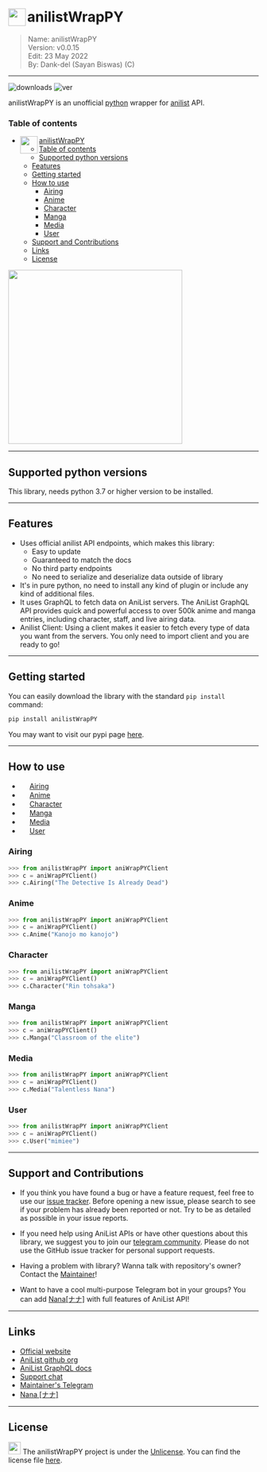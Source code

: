 <!--
 * This file is part of anilistWrapPY (https://github.com/Dank-del/anilistWrapPY).
 * Copyright (c) 2021 Sayan Biswas, ALiwoto.
-->

# <img src="https://avatars.githubusercontent.com/u/18018524?s=200&v=4" width="35px" align="left"></img> anilistWrapPY

> Name:  anilistWrapPY \
> Version: v0.0.15    \
> Edit:  23 May 2022   \
> By:  Dank-del (Sayan Biswas) (C) 

-----------------------------------------------------------

![downloads](https://img.shields.io/pypi/dm/anilistWrapPY) ![ver](https://img.shields.io/pypi/v/anilistWrapPY)

anilistWrapPY is an unofficial [python](https://python.org) wrapper for [anilist](https://anilist.co) API.

### Table of contents

- [<img src="https://avatars.githubusercontent.com/u/18018524?s=200&v=4" width="35px" align="left"></img> anilistWrapPY](#img-anilistwrappy)
    - [Table of contents](#table-of-contents)
  - [Supported python versions](#supported-python-versions)
  - [Features](#features)
  - [Getting started](#getting-started)
  - [How to use](#how-to-use)
    - [Airing](#airing)
    - [Anime](#anime)
    - [Character](#character)
    - [Manga](#manga)
    - [Media](#media)
    - [User](#user)
  - [Support and Contributions](#support-and-contributions)
  - [Links](#links)
  - [License](#license)

<img src="https://raw.githubusercontent.com/aliwoto/aliwoto/main/resources/798246901916499998.gif" width="350px"></img>

<hr/>

## Supported python versions

This library, needs python 3.7 or higher version to be installed.

<hr/>

## Features

* Uses official anilist API endpoints, which makes this library:
  * Easy to update
  * Guaranteed to match the docs
  * No third party endpoints
  * No need to serialize and deserialize data outside of library
* It's in pure python, no need to install any kind of plugin or include any kind of additional files.
* It uses GraphQL to fetch data on AniList servers. The AniList GraphQL API provides quick and powerful access to over 500k anime and manga entries, including character, staff, and live airing data.
* Anilist Client: Using a client makes it easier to fetch every type of data you want from the servers. You only need to import client and you are ready to go!

<hr/>

## Getting started

You can easily download the library with the standard `pip install` command:

```bash
pip install anilistWrapPY
```

You may want to visit our pypi page [here](https://pypi.org/project/anilistwrappy/).

<hr/>

## How to use

* <img src="https://raw.githubusercontent.com/aliwoto/aliwoto/main/resources/soulgem-homura.gif" width="15px"></img> [Airing](#Airing)
* <img src="https://raw.githubusercontent.com/aliwoto/aliwoto/main/resources/soulgem-kyoko.gif" width="15px"></img> [Anime](#Anime)
* <img src="https://raw.githubusercontent.com/aliwoto/aliwoto/main/resources/soulgem-madoka.gif" width="15px"></img> [Character](#Character)
* <img src="https://raw.githubusercontent.com/aliwoto/aliwoto/main/resources/soulgem-mami.gif" width="15px"></img> [Manga](#Manga)
* <img src="https://raw.githubusercontent.com/aliwoto/aliwoto/main/resources/soulgem-sayaka.gif" width="15px"></img> [Media](#Media)
* <img src="https://raw.githubusercontent.com/aliwoto/aliwoto/main/resources/Yayyyyyyyyy.png" width="15px"></img> [User](#User)

### Airing

```py
>>> from anilistWrapPY import aniWrapPYClient
>>> c = aniWrapPYClient()
>>> c.Airing("The Detective Is Already Dead")
```

### Anime

```py
>>> from anilistWrapPY import aniWrapPYClient
>>> c = aniWrapPYClient()
>>> c.Anime("Kanojo mo kanojo")
```

### Character

```py
>>> from anilistWrapPY import aniWrapPYClient
>>> c = aniWrapPYClient()
>>> c.Character("Rin tohsaka")
```

### Manga

```py
>>> from anilistWrapPY import aniWrapPYClient
>>> c = aniWrapPYClient()
>>> c.Manga("Classroom of the elite")
```

### Media

```py
>>> from anilistWrapPY import aniWrapPYClient
>>> c = aniWrapPYClient()
>>> c.Media("Talentless Nana")
```

### User

```py
>>> from anilistWrapPY import aniWrapPYClient
>>> c = aniWrapPYClient()
>>> c.User("mimiee")
```

<hr/>

## Support and Contributions

* If you think you have found a bug or have a feature request, feel free to use our [issue tracker](https://github.com/Dank-del/anilistWrapPY/issues). Before opening a new issue, please search to see if your problem has already been reported or not.  Try to be as detailed as possible in your issue reports.

* If you need help using AniList APIs or have other questions about this library, we suggest you to join our [telegram community](https://t.me/chiruzon).  Please do not use the GitHub issue tracker for personal support requests.

* Having a problem with library? Wanna talk with repository's owner? Contact the [Maintainer](https://t.me/dank_as_fuck)!

* Want to have a cool multi-purpose Telegram bot in your groups? You can add [Nana[ナナ]](https://t.me/TheTalentlessBot) with full features of AniList API!

<hr/>

## Links

* [Official website](https://anilist.co)
* [AniList github org](https://github.com/AniList)
* [AniList GraphQL docs](https://github.com/AniList/ApiV2-GraphQL-Docs)
* [Support chat](https://t.me/chiruzon)
* [Maintainer's Telegram](https://t.me/dank_as_fuck)
* [Nana [ナナ]](https://t.me/TheTalentlessBot)

<hr/>

## License

<img src="https://raw.githubusercontent.com/aliwoto/aliwoto/main/resources/Something_that_looks_like_Diamond.png" width="25px"></img> The anilistWrapPY project is under the [Unlicense](http://unlicense.org/). You can find the license file [here](LICENSE).
